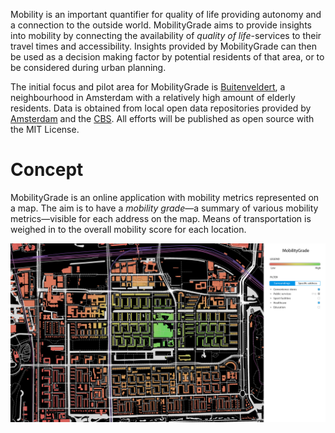 Mobility is an important quantifier for quality of life providing autonomy and a connection to the outside world. MobilityGrade aims to provide insights into mobility by connecting the availability of *quality of life*-services to their travel times and accessibility. Insights provided by MobilityGrade can then be used as a decision making factor by potential residents of that area, or to be considered during urban planning.

The initial focus and pilot area for MobilityGrade is [Buitenveldert](https://en.wikipedia.org/wiki/Buitenveldert), a neighbourhood in Amsterdam with a relatively high amount of elderly residents. Data is obtained from local open data repositories provided by [Amsterdam](https://data.amsterdam.nl/) and the [CBS](https://opendata.cbs.nl/). All efforts will be published as open source with the MIT License.

# Concept
MobilityGrade is an online application with mobility metrics represented on a map. The aim is to have a *mobility grade*—a summary of various mobility metrics—visible for each address on the map. Means of transportation is weighed in to the overall mobility score for each location.

![Initial sketch for what MobilityGrade may look like.](media/sketch.buitenveldert-map.jpg)



